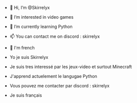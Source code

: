 - 👋 Hi, I’m @Skirrelyx
- 👀 I’m interested in video games
- 🌱 I’m currently learning Python
- 📫 You can contact me on discord : skirrelyx
- 🥖 I'm french

- Yo je suis Skirrelyx
- Je suis tres interessé par les jeux-video et surtout Minecraft
- J'apprend actuelement le langugae Python
- Vous pouvez me contacter par discord : skirrelyx
- Je suis français 


